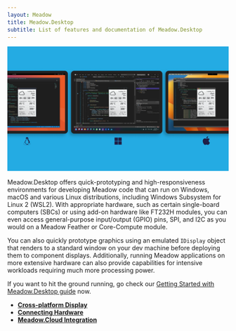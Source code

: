 ```yaml
---
layout: Meadow
title: Meadow.Desktop
subtitle: List of features and documentation of Meadow.Desktop
---
```


![Meadow Meadow.Desktop Windows macOS Linux](wildernesslabs-meadow-desktop.jpg)

Meadow.Desktop offers quick-prototyping and high-responsiveness environments for developing Meadow code that can run on Windows, macOS and various Linux distributions, including Windows Subsystem for Linux 2 (WSL2). With appropriate hardware, such as certain single-board computers (SBCs) or using add-on hardware like FT232H modules, you can even access general-purpose input/output (GPIO) pins, SPI, and I2C as you would on a Meadow Feather or Core-Compute module.

You can also quickly prototype graphics using an emulated `IDisplay` object that renders to a standard window on your dev machine before deploying them to component displays. Additionally, running Meadow applications on more extensive hardware can also provide capabilities for intensive workloads requiring much more processing power.

If you want to hit the ground running, go check our [Getting Started with Meadow.Desktop guide](../Getting_Started/Getting_Started_Meadow%2EDesktop) now.

* **[Cross-platform Display](Display_Silk)**
* **[Connecting Hardware](Connecting_Hardware)**
* **[Meadow.Cloud Integration](Meadow_Cloud_Integration)**
